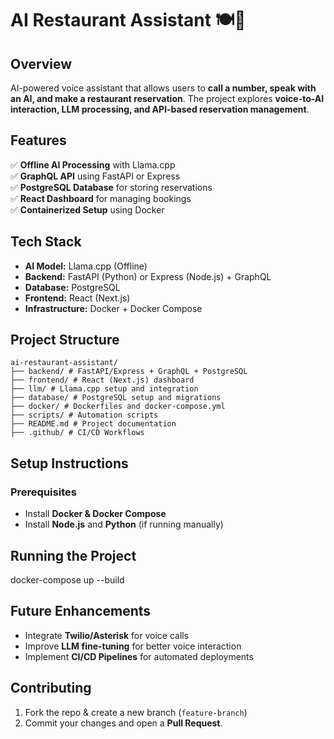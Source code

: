 # AI Restaurant Assistant 🍽️🤖

## Overview

AI-powered voice assistant that allows users to **call a number, speak with an AI, and make a restaurant reservation**. The project explores **voice-to-AI interaction, LLM processing, and API-based reservation management**.

## Features

✅ **Offline AI Processing** with Llama.cpp  
✅ **GraphQL API** using FastAPI or Express  
✅ **PostgreSQL Database** for storing reservations  
✅ **React Dashboard** for managing bookings  
✅ **Containerized Setup** using Docker

## Tech Stack

-   **AI Model:** Llama.cpp (Offline)
-   **Backend:** FastAPI (Python) or Express (Node.js) + GraphQL
-   **Database:** PostgreSQL
-   **Frontend:** React (Next.js)
-   **Infrastructure:** Docker + Docker Compose

## Project Structure

```
ai-restaurant-assistant/
├── backend/ # FastAPI/Express + GraphQL + PostgreSQL
├── frontend/ # React (Next.js) dashboard
├── llm/ # Llama.cpp setup and integration
├── database/ # PostgreSQL setup and migrations
├── docker/ # Dockerfiles and docker-compose.yml
├── scripts/ # Automation scripts
├── README.md # Project documentation
├── .github/ # CI/CD Workflows
```

## Setup Instructions

### Prerequisites

-   Install **Docker & Docker Compose**
-   Install **Node.js** and **Python** (if running manually)

## Running the Project

docker-compose up --build

## Future Enhancements

-   Integrate **Twilio/Asterisk** for voice calls
-   Improve **LLM fine-tuning** for better voice interaction
-   Implement **CI/CD Pipelines** for automated deployments

## Contributing

1. Fork the repo & create a new branch (`feature-branch`)
2. Commit your changes and open a **Pull Request**.
